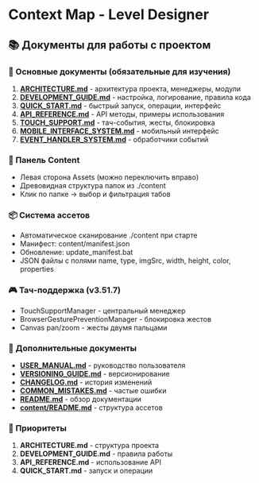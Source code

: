 # Context Map - Level Designer

## 📚 Документы для работы с проектом

### 🔧 Основные документы (обязательные для изучения)

1. **[ARCHITECTURE.md](./docs/ARCHITECTURE.md)** - архитектура проекта, менеджеры, модули
2. **[DEVELOPMENT_GUIDE.md](./docs/DEVELOPMENT_GUIDE.md)** - настройка, логирование, правила кода
3. **[QUICK_START.md](./docs/QUICK_START.md)** - быстрый запуск, операции, интерфейс
4. **[API_REFERENCE.md](./docs/API_REFERENCE.md)** - API методы, примеры использования
5. **[TOUCH_SUPPORT.md](./docs/TOUCH_SUPPORT.md)** - тач-события, жесты, блокировка
6. **[MOBILE_INTERFACE_SYSTEM.md](./docs/MOBILE_INTERFACE_SYSTEM.md)** - мобильный интерфейс
7. **[EVENT_HANDLER_SYSTEM.md](./docs/EVENT_HANDLER_SYSTEM.md)** - обработчики событий

### 📁 Панель Content
- Левая сторона Assets (можно переключить вправо)
- Древовидная структура папок из ./content
- Клик по папке → выбор и фильтрация табов

### 📦 Система ассетов
- Автоматическое сканирование ./content при старте
- Манифест: content/manifest.json
- Обновление: update_manifest.bat
- JSON файлы с полями name, type, imgSrc, width, height, color, properties

### 🎮 Тач-поддержка (v3.51.7)
- TouchSupportManager - центральный менеджер
- BrowserGesturePreventionManager - блокировка жестов
- Canvas pan/zoom - жесты двумя пальцами

### 📖 Дополнительные документы

- **[USER_MANUAL.md](./docs/USER_MANUAL.md)** - руководство пользователя
- **[VERSIONING_GUIDE.md](./docs/VERSIONING_GUIDE.md)** - версионирование
- **[CHANGELOG.md](./docs/CHANGELOG.md)** - история изменений
- **[COMMON_MISTAKES.md](./docs/COMMON_MISTAKES.md)** - частые ошибки
- **[README.md](./docs/README.md)** - обзор документации
- **[content/README.md](./content/README.md)** - структура ассетов

### 🎯 Приоритеты

1. **ARCHITECTURE.md** - структура проекта
2. **DEVELOPMENT_GUIDE.md** - правила работы
3. **API_REFERENCE.md** - использование API
4. **QUICK_START.md** - запуск и операции
